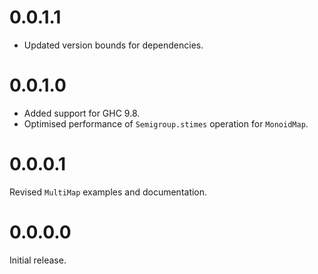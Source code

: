 # 0.0.1.1

- Updated version bounds for dependencies.

# 0.0.1.0

- Added support for GHC 9.8.
- Optimised performance of `Semigroup.stimes` operation for `MonoidMap`.

# 0.0.0.1

Revised `MultiMap` examples and documentation.

# 0.0.0.0

Initial release.
